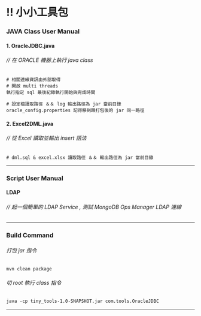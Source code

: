
# !! 小小工具包 

### JAVA Class User Manual
#### 1. OracleJDBC.java
###### // 在 ORACLE 機器上執行 java class
    # 相關連線資訊由外部取得
    # 開啟 multi threads 
    執行指定 sql 最後紀錄執行開始與完成時間
    
    # 設定檔讀取路徑 ＆＆ log 輸出路徑為 jar 當前目錄
    oracle_config.properties 記得移到跟打包後的 jar 同一路徑

#### 2. Excel2DML.java
###### // 從 Excel 讀取並輸出 insert 語法
    # dml.sql & excel.xlsx 讀取路徑 ＆＆ 輸出路徑為 jar 當前目錄

---------------------------------------------------------------
### Script User Manual
#### LDAP
###### // 起一個簡單的 LDAP Service , 測試 MongoDB Ops Manager LDAP 連線

---------------------------------------------------------------
### Build Command
###### 打包 jar 指令
    mvn clean package

###### 切 root 執行 class 指令
    java -cp tiny_tools-1.0-SNAPSHOT.jar com.tools.OracleJDBC

---------------------------------------------------------------
